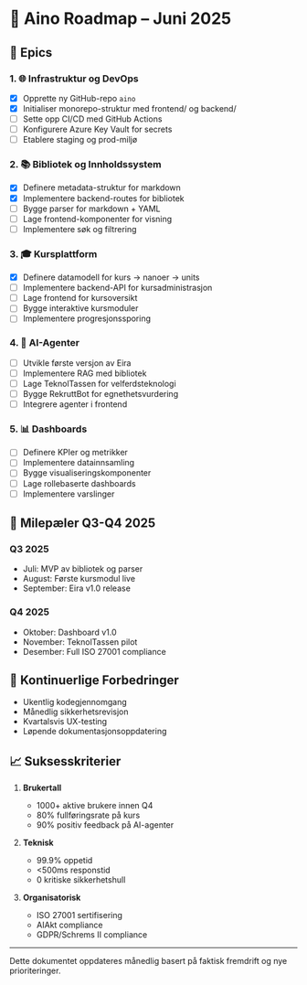 # 🚧 Aino Roadmap – Juni 2025

## 📌 Epics

### 1. 🌐 Infrastruktur og DevOps
- [x] Opprette ny GitHub-repo `aino`
- [x] Initialiser monorepo-struktur med frontend/ og backend/
- [ ] Sette opp CI/CD med GitHub Actions
- [ ] Konfigurere Azure Key Vault for secrets
- [ ] Etablere staging og prod-miljø

### 2. 📚 Bibliotek og Innholdssystem
- [x] Definere metadata-struktur for markdown
- [x] Implementere backend-routes for bibliotek
- [ ] Bygge parser for markdown + YAML
- [ ] Lage frontend-komponenter for visning
- [ ] Implementere søk og filtrering

### 3. 🎓 Kursplattform
- [x] Definere datamodell for kurs → nanoer → units
- [ ] Implementere backend-API for kursadministrasjon
- [ ] Lage frontend for kursoversikt
- [ ] Bygge interaktive kursmoduler
- [ ] Implementere progresjonssporing

### 4. 🤖 AI-Agenter
- [ ] Utvikle første versjon av Eira
- [ ] Implementere RAG med bibliotek
- [ ] Lage TeknolTassen for velferdsteknologi
- [ ] Bygge RekruttBot for egnethetsvurdering
- [ ] Integrere agenter i frontend

### 5. 📊 Dashboards
- [ ] Definere KPIer og metrikker
- [ ] Implementere datainnsamling
- [ ] Bygge visualiseringskomponenter
- [ ] Lage rollebaserte dashboards
- [ ] Implementere varslinger

## 🎯 Milepæler Q3-Q4 2025

### Q3 2025
- Juli: MVP av bibliotek og parser
- August: Første kursmodul live
- September: Eira v1.0 release

### Q4 2025
- Oktober: Dashboard v1.0
- November: TeknolTassen pilot
- Desember: Full ISO 27001 compliance

## 🔄 Kontinuerlige Forbedringer

- Ukentlig kodegjennomgang
- Månedlig sikkerhetsrevisjon
- Kvartalsvis UX-testing
- Løpende dokumentasjonsoppdatering

## 📈 Suksesskriterier

1. **Brukertall**
   - 1000+ aktive brukere innen Q4
   - 80% fullføringsrate på kurs
   - 90% positiv feedback på AI-agenter

2. **Teknisk**
   - 99.9% oppetid
   - <500ms responstid
   - 0 kritiske sikkerhetshull

3. **Organisatorisk**
   - ISO 27001 sertifisering
   - AIAkt compliance
   - GDPR/Schrems II compliance

---

Dette dokumentet oppdateres månedlig basert på faktisk fremdrift og nye prioriteringer. 